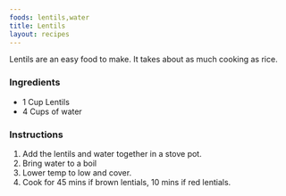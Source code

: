 ```yaml
---
foods: lentils,water
title: Lentils
layout: recipes
---
```


Lentils are an easy food to make.  It takes about as much cooking as rice.

### Ingredients
- 1 Cup Lentils
- 4 Cups of water

### Instructions
1. Add the lentils and water together in a stove pot.
2. Bring water to a boil
3. Lower temp to low and cover.
4. Cook for 45 mins if brown lentials, 10 mins if red lentials. 

